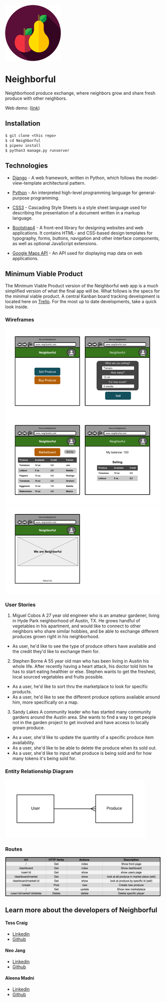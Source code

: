 <img src="docs/fruits.svg" width="180">

# Neighborful
Neighborhood produce exchange, where neighbors grow and share fresh produce with other neighbors.

Web demo: ([link](https://neighborful-demo.herokuapp.com/))

## Installation
```
$ git clone <this repo>
$ cd Neighborful
$ pipenv install
$ python3 manage.py runserver
```

## Technologies

- [Django](https://www.djangoproject.com/) - A web framework, written in Python, which follows the model-view-template architectural pattern.

- [Python](https://www.python.org/) - An interpreted high-level programming language for general-purpose programming.

- [CSS3](http://www.css3.info/) - Cascading Style Sheets is a style sheet language used for describing the presentation of a document written in a markup language.

- [Bootstrap4](https://getbootstrap.com/) - A front-end library for designing websites and web applications. It contains HTML- and CSS-based design templates for typography, forms, buttons, navigation and other interface components, as well as optional JavaScript extensions.

- [Google Maps API](https://developers.google.com/maps/) - An API used for displaying map data on web applications.

## Minimum Viable Product

The Minimum Viable Product version of the Neighborful web app is a much simplified version of what the final app will be. What follows is the specs for the minimal viable product. A central Kanban board tracking development is located here on [Trello](https://trello.com/b/J1FgDYrT/neighborful). For the most up to date developments, take a quick look inside.

### Wireframes

![](docs/wireframe01.png)
![](docs/wireframe02.png)
![](docs/wireframe03.png)

### User Stories
1. Miguel Cobos
A 27 year old engineer who is an amateur gardener, living in Hyde Park neighborhood of Austin, TX. He grows handful of vegetables in his apartment, and would like to connect to other neighbors who share similar hobbies, and be able to exchange different produces grown right in his neighborhood.
* As user, he'd like to see the type of produce others have available and the credit they'd like to exchange them for.

2. Stephen Borne
A 55 year old man who has been living in Austin his whole life. After recently having a heart attack, his doctor told him he has to start eating healthier or else. Stephen wants to get the freshest, local sourced vegetables and fruits possible.
* As a user, he'd like to sort thru the marketplace to look for specific products.
* As a user, he'd like to see the different produce options available around him, more specifically on a map.

3. Sandy Lakes
A community leader who has started many community gardens around the Austin area. She wants to find a way to get people not in the garden project to get involved and have access to locally grown produce.
* As a user, she'd like to update the quantity of a specific produce item availability.
* As a user, she'd like to be able to delete the produce when its sold out.
* As a user, she'd like to input what produce is being sold and for how many tokens it's being sold for.


### Entity Relationship Diagram

![](docs/neighborful-ERD.png)

### Routes
![](docs/routes.jpg)

## Learn more about the developers of Neighborful

#### Tess Craig
- [Linkedin](https://www.linkedin.com/in/tessashleycraig/)
- [Github](https://github.com/TessACraig89)

#### Neo Jang
- [Linkedin](https://www.linkedin.com/in/neojang/)
- [Github](https://github.com/njang)

#### Aleena Madni
- [Linkedin](https://www.linkedin.com/in/aleena-madni/)
- [Github](https://github.com/aleenamad)
